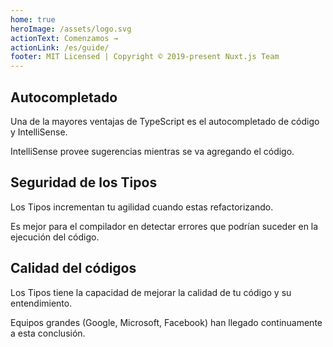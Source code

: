 ```yaml
---
home: true
heroImage: /assets/logo.svg
actionText: Comenzamos →
actionLink: /es/guide/
footer: MIT Licensed | Copyright © 2019-present Nuxt.js Team
---
```


<div class="features">
  <div class="feature">
    <h2>Autocompletado</h2>
    <p>Una de la mayores ventajas de TypeScript es el autocompletado de código y IntelliSense.</p>
    <p>IntelliSense provee sugerencias mientras se va agregando el código.</p>
  </div>
  <div class="feature">
    <h2>Seguridad de los Tipos</h2>
    <p>Los Tipos incrementan tu agilidad cuando estas refactorizando.</p>
    <p>Es mejor para el compilador en detectar errores que podrían suceder en la ejecución del código.</p>
  </div>
  <div class="feature">
    <h2>Calidad del códigos</h2>
    <p>Los Tipos tiene la capacidad de mejorar la calidad de tu código y su entendimiento.</p> 
    <p>Equipos grandes (Google, Microsoft, Facebook) han llegado continuamente a esta conclusión.</p>
  </div>
</div>
